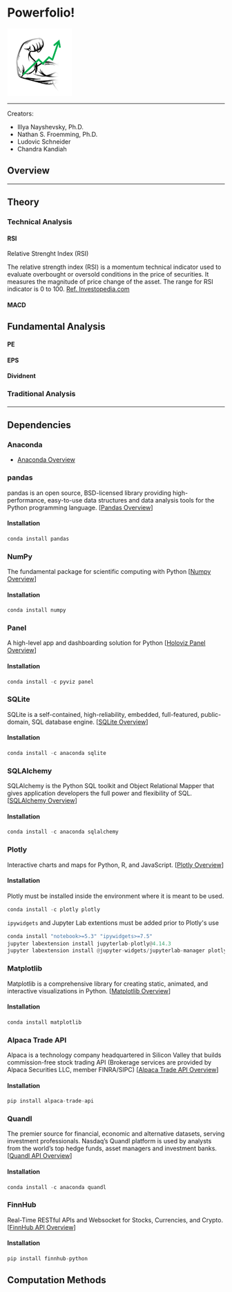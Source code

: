 # Powerfolio!

<img src="images/logo.png" width="150" title="stock_flex">

---
Creators: 
- Illya Nayshevsky, Ph.D.
- Nathan S. Froemming, Ph.D.
- Ludovic Schneider
- Chandra Kandiah


## Overview

---


## Theory
### Technical Analysis
#### RSI
Relative Strenght Index (RSI)

The relative strength index (RSI) is a momentum technical indicator used to evaluate overbought or oversold conditions in the price of securities. It measures the magnitude of price change of the asset. The range for RSI indicator is 0 to 100. [Ref. Investopedia.com](https://www.investopedia.com/terms/r/rsi.asp)


#### MACD



## Fundamental Analysis
#### PE

#### EPS

#### Dividnent



### Traditional Analysis
#### 

---

## Dependencies
### Anaconda
* [Anaconda Overview](https://docs.anaconda.com/)

### pandas
pandas is an open source, BSD-licensed library providing high-performance, easy-to-use data structures and data analysis tools for the Python programming language. [[Pandas Overview](https://pandas.pydata.org/pandas-docs/stable/getting_started/index.html)]

#### Installation
```python
conda install pandas
```



### NumPy
The fundamental package for scientific computing with Python [[Numpy Overview](https://numpy.org/)]

#### Installation
```python
conda install numpy
```



### Panel
A high-level app and dashboarding solution for Python [[Holoviz Panel Overview](https://panel.holoviz.org/)]

#### Installation
```python
conda install -c pyviz panel
```



### SQLite
SQLite is a self-contained, high-reliability, embedded, full-featured, public-domain, SQL database engine. [[SQLite Overview](https://anaconda.org/anaconda/sqlite)]

#### Installation
```python
conda install -c anaconda sqlite
```



### SQLAlchemy
SQLAlchemy is the Python SQL toolkit and Object Relational Mapper that gives application developers the full power and flexibility of SQL. [[SQLAlchemy Overview](https://www.sqlalchemy.org/)]

#### Installation
```python
conda install -c anaconda sqlalchemy
```


### Plotly
Interactive charts and maps for Python, R, and JavaScript. [[Plotly Overview](https://plotly.com/python/getting-started/)]

#### Installation
Plotly must be installed inside the environment where it is meant to be used.

```python
conda install -c plotly plotly
```

<code>ipywidgets</code> and Jupyter Lab extentions must be added prior to Plotly's use

```python
conda install "notebook>=5.3" "ipywidgets>=7.5"
jupyter labextension install jupyterlab-plotly@4.14.3
jupyter labextension install @jupyter-widgets/jupyterlab-manager plotlywidget@4.14.3
```



### Matplotlib
Matplotlib is a comprehensive library for creating static, animated, and interactive visualizations in Python. [[Matplotlib Overview](https://matplotlib.org/)]

#### Installation
```python
conda install matplotlib
```

### Alpaca Trade API
Alpaca is a technology company headquartered in Silicon Valley that builds commission-free stock trading API (Brokerage services are provided by Alpaca Securities LLC, member FINRA/SIPC) [[Alpaca Trade API Overview](https://alpaca.markets/docs/)]

#### Installation
```python
pip install alpaca-trade-api
```


### Quandl
The premier source for financial, economic and alternative datasets, serving investment professionals. Nasdaq’s Quandl platform is used by analysts from the world’s top hedge funds, asset managers and investment banks. [[Quandl API Overview](https://www.quandl.com/docs-and-help)]

#### Installation
```python
conda install -c anaconda quandl
```



### FinnHub
Real-Time RESTful APIs and Websocket for Stocks, Currencies, and Crypto. [[FinnHub API Overview](https://finnhub.io/docs/api/introduction)]

#### Installation
```python
pip install finnhub-python
```



## Computation Methods
